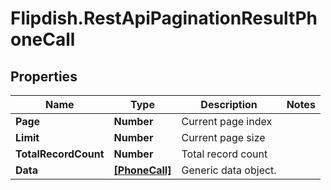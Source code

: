 # Flipdish.RestApiPaginationResultPhoneCall

## Properties
Name | Type | Description | Notes
------------ | ------------- | ------------- | -------------
**Page** | **Number** | Current page index | 
**Limit** | **Number** | Current page size | 
**TotalRecordCount** | **Number** | Total record count | 
**Data** | [**[PhoneCall]**](PhoneCall.md) | Generic data object. | 


